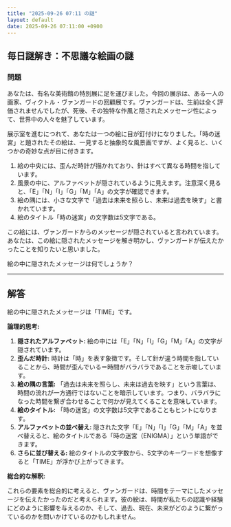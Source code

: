 ```yaml
---
title: "2025-09-26 07:11 の謎"
layout: default
date: 2025-09-26 07:11:00 +0900
---
```

## 毎日謎解き：不思議な絵画の謎

### 問題

あなたは、有名な美術館の特別展に足を運びました。今回の展示は、ある一人の画家、ヴィクトル・ヴァンガードの回顧展です。ヴァンガードは、生前は全く評価されませんでしたが、死後、その独特な作風と隠されたメッセージ性によって、世界中の人々を魅了しています。

展示室を進むにつれて、あなたは一つの絵に目が釘付けになりました。「時の迷宮」と題されたその絵は、一見すると抽象的な風景画ですが、よく見ると、いくつかの奇妙な点が目に付きます。

1.  絵の中央には、歪んだ時計が描かれており、針はすべて異なる時間を指しています。
2.  風景の中に、アルファベットが隠されているように見えます。注意深く見ると、「E」「N」「I」「G」「M」「A」の文字が確認できます。
3.  絵の隅には、小さな文字で「過去は未来を照らし、未来は過去を映す」と書かれています。
4.  絵のタイトル「時の迷宮」の文字数は5文字である。

この絵には、ヴァンガードからのメッセージが隠されていると言われています。あなたは、この絵に隠されたメッセージを解き明かし、ヴァンガードが伝えたかったことを知りたいと思いました。

絵の中に隠されたメッセージは何でしょうか？

---

## 解答

絵の中に隠されたメッセージは「TIME」です。

**論理的思考:**

1.  **隠されたアルファベット:** 絵の中には「E」「N」「I」「G」「M」「A」の文字が隠されています。
2.  **歪んだ時計:** 時計は「時」を表す象徴です。そして針が違う時間を指していることから、時間が歪んでいる＝時間がバラバラであることを示唆しています。
3.  **絵の隅の言葉:** 「過去は未来を照らし、未来は過去を映す」という言葉は、時間の流れが一方通行ではないことを暗示しています。つまり、バラバラになった時間を繋ぎ合わせることで何かが見えてくることを意味しています。
4.  **絵のタイトル:** 「時の迷宮」の文字数は5文字であることもヒントになります。
5.  **アルファベットの並べ替え:** 隠された文字「E」「N」「I」「G」「M」「A」を並べ替えると、絵のタイトルである「時の迷宮（ENIGMA）」という単語ができます。
6.  **さらに並び替える:** 絵のタイトルの文字数から、5文字のキーワードを想像すると「TIME」が浮かび上がってきます。

**総合的な解釈:**

これらの要素を総合的に考えると、ヴァンガードは、時間をテーマにしたメッセージを伝えたかったのだと考えられます。彼の絵は、時間が私たちの認識や経験にどのように影響を与えるのか、そして、過去、現在、未来がどのように繋がっているのかを問いかけているのかもしれません。
